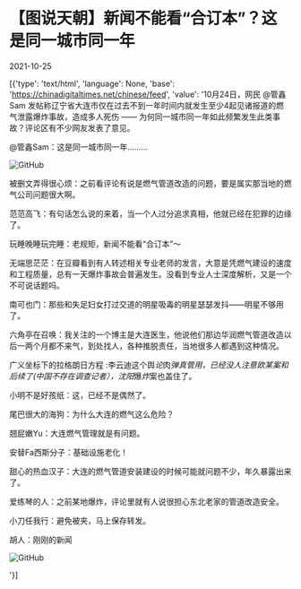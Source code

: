 # 【图说天朝】新闻不能看“合订本”？这是同一城市同一年

2021-10-25

[{'type': 'text/html', 'language': None, 'base': 'https://chinadigitaltimes.net/chinese/feed', 'value': '10月24日，网民 @管鑫Sam 发帖称辽宁省大连市仅在过去不到一年时间内就发生至少4起见诸报道的燃气泄露爆炸事故，造成多人死伤 —— 为何同一城市同一年如此频繁发生此类事故？评论区有不少网友发表了意见。



@管鑫Sam：这是同一城市同一年………



![GitHub](https://chinadigitaltimes.net/chinese/files/2021/10/image-1635146459557.png)



被删文弄得很心烦：之前看评论有说是燃气管道改造的问题，要是属实那当地的燃气公司问题很大啊。

范范高飞：有句话怎么说的来着，当一个人过分追求真相，他就已经在犯罪的边缘了。

玩睡晚睡玩完睡：老规矩，新闻不能看“合订本”～

无端思茫茫：在豆瓣看到有人转述相关专业老师的发言，大意是凭燃气建设的速度和工程质量，总有一天爆炸事故会普遍发生。没看到专业人士深度解析，又是一个不可说话题吗。

南可也门：那些和失足妇女打过交道的明星吸毒的明星瑟瑟发抖——明星不够用了。

六角亭在召唤：我关注的一个博主是大连医生，他说他们那边华润燃气管道改造以后一两个月都不来气，到处找人，各种推脱责任，当地很多人都遇到这种情况。

广义坐标下的拉格朗日方程 :李云迪这个舆*论*肉*弹真管用，已经没人注意欧某案和后续了(中国不存在调查记者），沈阳*爆*炸*案也盖住了。

小明不是好孩纸：这，已经不是偶然了。

尾巴很大的海狗：为什么大连的燃气这么危险？

翘屁嫩Yu：大连燃气管理就是有问题。

安替Fa西斯分子：基础设施老化！

甜心的热血汉子：大连的燃气管道安装建设的时候可能就问题不少，年久暴露出来了。

爱练琴的人：之前某地爆炸，评论里就有人说很担心东北老家的管道改造安全。

小刀任我行：避免被夹，马上保存转发。





胡人：刚刚的新闻

![GitHub](https://chinadigitaltimes.net/chinese/files/2021/10/image-1635146785130.png)

'}]